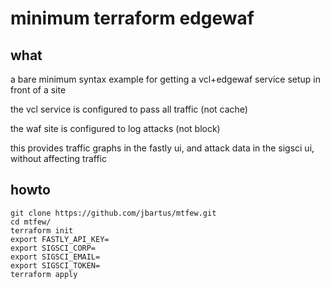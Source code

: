 # minimum terraform edgewaf

## what
a bare minimum syntax example for getting a vcl+edgewaf service setup in front of a site

the vcl service is configured to pass all traffic (not cache)

the waf site is configured to log attacks (not block)

this provides traffic graphs in the fastly ui, and attack data in the sigsci ui, without affecting traffic

## howto
```
git clone https://github.com/jbartus/mtfew.git
cd mtfew/
terraform init
export FASTLY_API_KEY=
export SIGSCI_CORP=
export SIGSCI_EMAIL=
export SIGSCI_TOKEN=
terraform apply
```